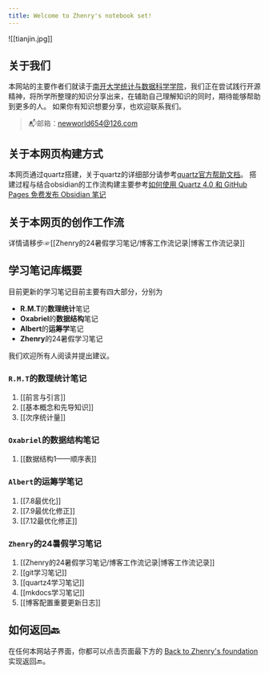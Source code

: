 ```yaml
---
title: Welcome to Zhenry's notebook set!
---
```

![[tianjin.jpg]]
## 关于我们
本网站的主要作者们就读于[南开大学统计与数据科学学院](https://stat.nankai.edu.cn/)，我们正在尝试践行开源精神，将所学所整理的知识分享出来，在辅助自己理解知识的同时，期待能够帮助到更多的人。
如果你有知识想要分享，也欢迎联系我们。

>📬邮箱：newworld654@126.com
## 关于本网页构建方式
本网页通过quartz搭建，关于quartz的详细部分请参考[quartz官方帮助文档](https://quartz.jzhao.xyz)。
搭建过程与结合obsidian的工作流构建主要参考[如何使用 Quartz 4.0 和 GitHub Pages 免费发布 Obsidian 笔记](https://insile.github.io/my-notes/%E7%AC%94%E8%AE%B0/%E5%85%AC%E5%85%B1%E7%AC%94%E8%AE%B0%E5%BA%93/%E5%A6%82%E4%BD%95%E4%BD%BF%E7%94%A8-Quartz-4.0-%E5%92%8C-GitHub-Pages-%E5%85%8D%E8%B4%B9%E5%8F%91%E5%B8%83-Obsidian-%E7%AC%94%E8%AE%B0)

## 关于本网页的创作工作流
详情请移步☞[[Zhenry的24暑假学习笔记/博客工作流记录|博客工作流记录]]

## 学习笔记库概要
目前更新的学习笔记目前主要有四大部分，分别为
* **R.M.T**的**数理统计**笔记
* **Oxabriel**的**数据结构**笔记
* **Albert**的**运筹学**笔记
* **Zhenry**的24暑假学习笔记

我们欢迎所有人阅读并提出建议。

### `R.M.T`的数理统计笔记
1. [[前言与引言]]
2. [[基本概念和先导知识]]
3. [[次序统计量]]

### `Oxabriel`的数据结构笔记
1. [[数据结构1——顺序表]]


### `Albert`的运筹学笔记
1. [[7.8最优化]]
2. [[7.9最优化修正]]
3. [[7.12最优化修正]]

### `Zhenry`的24暑假学习笔记
1. [[Zhenry的24暑假学习笔记/博客工作流记录|博客工作流记录]]
2. [[git学习笔记]]
3. [[quartz4学习笔记]]
4. [[mkdocs学习笔记]]
5. [[博客配置重要更新日志]]

## 如何返回🔙
在任何本网站子界面，你都可以点击页面最下方的 [Back to Zhenry's foundation](https://zhenrys.github.io)实现返回🔙。
